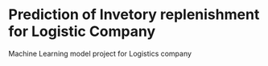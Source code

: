 # Prediction of Invetory replenishment for Logistic Company

Machine Learning model project for Logistics company
